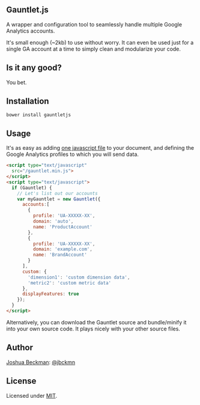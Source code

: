 Gauntlet.js
-----------------------------------------------

A wrapper and configuration tool to seamlessly handle multiple Google Analytics accounts.

It's small enough (~2kb) to use without worry. It can even be used just for a single GA account at a time to simply clean and modularize your code.

## Is it any good?

You bet.

## Installation

```shell
bower install gauntletjs
```

## Usage

It's as easy as adding [one javascript file](https://github.com/jbckmn/gauntlet.js/blob/master/dist/gauntlet.min.js) to your document, and defining the Google Analytics profiles to which you will send data.

````html
<script type="text/javascript" 
  src="/gauntlet.min.js">
</script>
<script type="text/javascript">
  if (Gauntlet) {
    // Let's list out our accounts
    var myGauntlet = new Gauntlet({
      accounts:[
        {
          profile: 'UA-XXXXX-XX',
          domain: 'auto',
          name: 'ProductAccount'
        },
        {
          profile: 'UA-XXXXX-XX',
          domain: 'example.com',
          name: 'BrandAccount'
        }
      ],
      custom: {
        'dimension1': 'custom dimension data',
        'metric2': 'custom metric data'
      },
      displayFeatures: true
    });
  }
</script>
````

Alternatively, you can download the Gauntlet source and bundle/minify it into your own source code. It plays nicely with your other source files.

## Author

[Joshua Beckman](http://www.andjosh.com): [@jbckmn](https://twitter.com/jbckmn)

## License

Licensed under [MIT](https://github.com/jbckmn/gauntlet.js/blob/master/LICENSE).

